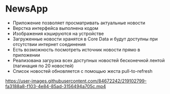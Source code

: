# NewsApp

- Приложение позволяет просматривать актуальные новости 
- Верстка интерфейса выполнена кодом
- Изображения кэшируются на устройстве
- Загруженные новости хранятся в Core Data и будут доступны при отсутствии интернет соединения
- Есть возможность посмотреть источник новости прямо в приложении
- Реализована загрузка всех доступных новостей бесконечной лентой (пагинация по 20 новостей)
- Список новостей обновляется с помощью жеста pull-to-refresh


https://user-images.githubusercontent.com/84672242/219102799-fa3188a8-f103-4e84-85ad-3156494a705c.mp4

